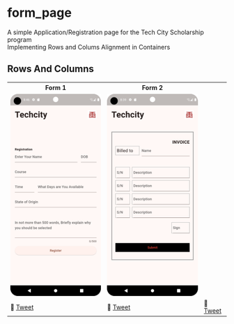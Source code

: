 # form_page

A simple Application/Registration page for the Tech City Scholarship program<br>
Implementing Rows and Colums Alignment in Containers<br>


## Rows And Columns

<table>
	<tbody width="100%">
	<tr>
			<th>Form 1</th>	
			<th>Form 2</th>	
		</tr>
		<tr>
			<td>
			<img src="https://github.com/SidneyEmeka/Application-Form-Page/blob/master/assets/home1.png" alt="HOME1"></img>
			</td>
			<td>
			<img src="https://github.com/SidneyEmeka/Application-Form-Page/blob/master/assets/home2.png" alt="HOME2"></img>
			</td>
		</tr>
		<tr>
			<td>
				🔗 <a href="https://twitter.com/siswipe">Tweet</a>
			</td>
			<td>
				🔗 <a href="https://x.com/sidswipe">Tweet</a>
			</td>
			<td>
				🔗 <a href="https://twitter.com/sidswipe">Tweet</a>
			</td>
		</tr>
	</tbody>
</table>

